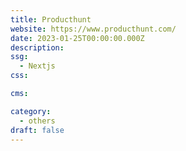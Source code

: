 ```yaml
---
title: Producthunt
website: https://www.producthunt.com/
date: 2023-01-25T00:00:00.000Z
description:
ssg:
  - Nextjs
css:

cms:

category:
  - others
draft: false
---
```

